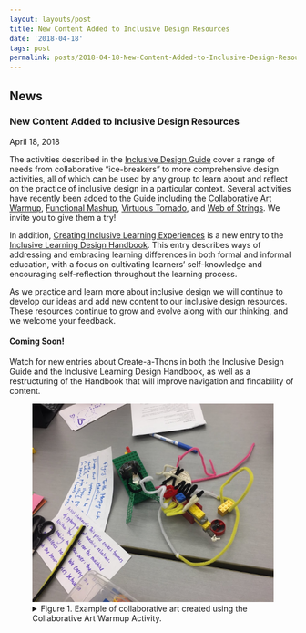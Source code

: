 ```yaml
---
layout: layouts/post
title: New Content Added to Inclusive Design Resources
date: '2018-04-18'
tags: post
permalink: posts/2018-04-18-New-Content-Added-to-Inclusive-Design-Resources.html
---
```

<article class="floe-content floe-news-item">
                <h2> News </h2>
                <!-- BEGIN markup for news item -->
                <h3>New Content Added to Inclusive Design Resources</h3>
                <time class="floe-date" datetime="2018-04-18">April 18, 2018</time>
                <p>
                    The activities described in the <a href="https://guide.inclusivedesign.ca/index.html">Inclusive Design Guide</a> cover a range of needs from collaborative “ice-breakers” to more comprehensive design activities, all of which can be used by any group to learn about and reflect on the practice of inclusive design in a particular context. Several activities have recently been added to the Guide including the <a href="https://guide.inclusivedesign.ca/activities/CollaborativeArtWarmup.html">Collaborative Art Warmup</a>, <a href="https://guide.inclusivedesign.ca/activities/FunctionalMashup.html">Functional Mashup</a>, <a href="https://guide.inclusivedesign.ca/activities/VirtuousTornado.html">Virtuous Tornado</a>, and <a href="https://guide.inclusivedesign.ca/activities/WebOfStrings.html">Web of Strings</a>. We invite you to give them a try!
                </p>
                <p>
                    In addition, <a href="https://handbook.floeproject.org/CreatingInclusiveLearningExperiences.html">Creating Inclusive Learning Experiences</a> is a new entry to the <a href="https://handbook.floeproject.org/index.html">Inclusive Learning Design Handbook</a>. This entry describes ways of addressing and embracing learning differences in both formal and informal education, with a focus on cultivating learners’ self-knowledge and encouraging self-reflection throughout the learning process.
                </p>
                <p>
                    As we practice and learn more about inclusive design we will continue to develop our ideas and add new content to our inclusive design resources. These resources continue to grow and evolve along with our thinking, and we welcome your feedback.
                </p>
                <h4>Coming Soon!</h4>
                <p>
                    Watch for new entries about Create-a-Thons in both the Inclusive Design Guide and the Inclusive Learning Design Handbook, as well as a restructuring of the Handbook that will improve navigation and findability of content.
                </p>
                <figure>
                    <a href="images/collaborative_art.png"><img src="images/collaborative_art_thumb.png" alt="view larger version of this image" aria-details="det1"></a>
                    <figcaption>
                        <details id="det1">
                            <summary>
                            Figure 1. Example of collaborative art created using the Collaborative Art Warmup Activity.
                            </summary>
                            <p>An image showing a small sculpture made of lego and pipe cleaners on a table top, beside which lie two hand-written notes, one of which includes a title and description, while the other contains an artist statement.</p>
                        </details>
                    </figcaption>
                </figure>
            </article>
